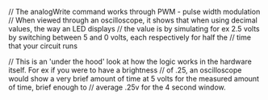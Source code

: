 // The analogWrite command works through PWM - pulse width modulation 
// When viewed through an oscilloscope, it shows that when using decimal values, the way an LED displays 
// the value is by simulating for ex 2.5 volts by switching between 5 and 0 volts, each respectively for half the
// time that your circuit runs 

// This is an 'under the hood' look at how the logic works in the hardware itself.  For ex if you were to have a brightness
// of .25, an oscilloscope would show a very brief amount of time at 5 volts for the measured amount of time, brief enough to 
// average .25v for the 4 second window. 
